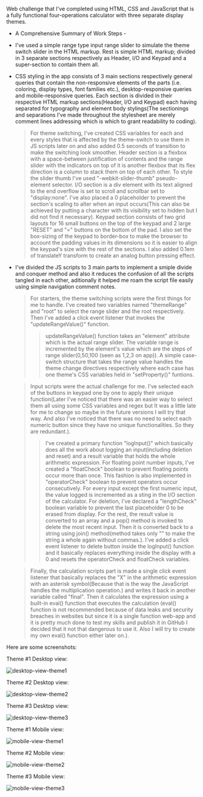 Web challenge that I've completed using HTML, CSS and JavaScript that is a fully functional four-operations calculator with three separate display themes.

  - A Comprehensive Summary of Work Steps -

- I've used a simple range type input range slider to simulate the theme switch slider in the HTML markup. Rest is simple HTML markup; divided in 3 separate sections respectively as Header, I/O and Keypad and a super-section to contain them all.

- CSS styling in the app consists of 3 main sections respectively general queries that contain the non-responsive elements of the parts (i.e. coloring, display types, font families etc.), desktop-responsive queries and mobile-responsive queries. Each section is divided in their respective HTML markup sections(Header, I/O and Keypad) each having separated for typography and element body stylings(The sectionings and separations I've made throughout the stylesheet are merely comment lines addressing which is which to grant readability to coding).

  > For theme switching, I've created CSS variables for each and every styles that is affected by the theme-switch to use them in JS scripts later on and also added 0.5 seconds of transition to make the switching look smoother.
  > Header section is a flexbox with a space-between justification of contents and the range slider with the indicators on top of it is another flexbox that its flex direction is a column to stack them on top of each other. To style the slider thumb I've used "-webkit-slider-thumb" pseudo-element selector.
  > I/O section is a div element with its text aligned to the end overflow is set to scroll and scrollbar set to "display:none". I've also placed a 0 placeholder to prevent the section's scaling to alter when an input occurs(This can also be achieved by putting a character with its visibility set to hidden but I did not find it necessary).
  > Keypad section consists of two grid layouts for 16 small buttons on the top of the keypad and 2 large "RESET" and "=" buttons on the bottom of the pad. I also set the box-sizing of the keypad to border-box to make the browser to account the padding values in its dimensions so it is easier to align the keypad's size with the rest of the sections. I also added 0.1em of translateY transform to create an analog button pressing effect.

- I've divided the JS scripts to 3 main parts to implement a smiple divide and conquer method and also it reduces the confusion of all the scripts tangled in each other, aditionally it helped me roam the script file easily using simple navigation comment notes.

  > For starters, the theme switching scripts were the first things for me to handle. I've created two variables named "themeRange" and "root" to select the range slider and the root respectively. Then I've added a click event listener that invokes the "updateRangeValue()" function.
    >> updateRangeValue() function takes an "element" attribute which is the actual range slider. The variable range is incremented by the element's value which are the steps of range slider(0,50,100 (seen as 1,2,3 on app)). A simple case-switch structure that takes the range value handles the theme change directives respectively where each case has one theme's CSS variables held in "setProperty()" funtions.

  > Input scripts were the actual challenge for me. I've selected each of the buttons in keypad one by one to apply their unique function(Later I've noticed that there was an easier way to select them all using some CSS variables and regex but It was a little late for me to change so maybe in the future versions I will try that way. And also I've noticed that there was no need to select each numeric button since they have no unique functionalities. So they are redundant.).
    >> I've created a primary function "logInput()" which basically does all the work about logging an input(including deletion and reset) and a result variable that holds the whole arithmetic expression. For floating point number inputs, I've created a "floatCheck" boolean to prevent floating points occur more than once. This fashion is also implemented in "operatorCheck" boolean to prevent operators occur consecutively. For every input except the first numeric input, the value logged is incremented as a sting in the I/O section of the calculator.
    >> For deletion, I've declared a "lengthCheck" boolean variable to prevent the last placeholder 0 to be erased from display. For the rest, the result value is converted to an array and a pop() method is invoked to delete the most recent input. Then it is converted back to a string using join() method(method takes only "" to make the string a whole again without commas.).
    >> I've added a click event listener to delete button inside the logInput() function and it basically replaces everything inside the display with a 0 and resets the operatorCheck and floatCheck variables.

  > Finally, the calculation scripts part is made a single click event listener that basically replaces the "X" in the arithmetic expression with an asterisk symbol(Because that is the way the JavaScript handles the multiplication operation.) and writes it back in another variable called "final". Then it calculates the expression using a built-in eval() function that executes the calculation (eval() function is not recommended because of data leaks and security breaches in websites but since it is a single function web-app and it is pretty much done to test my skills and publish it in GitHub I decided that it not that dangerous to use it. Also I will try to create my own eval() function either later on.).

Here are some screenshots:

Theme #1 Desktop view:

![desktop-view-theme1](https://github.com/Sannora/Calculator-WebApp-Challenge/assets/74245258/f27d2e37-175c-4f64-82c3-57407c0187e6)

Theme #2 Desktop view:

![desktop-view-theme2](https://github.com/Sannora/Calculator-WebApp-Challenge/assets/74245258/a924cfa3-1a29-4543-948d-f9bfd8ece16c)

Theme #3 Desktop view:

![desktop-view-theme3](https://github.com/Sannora/Calculator-WebApp-Challenge/assets/74245258/d8c27fee-ccf8-4f67-8cff-4c475331f766)

Theme #1 Mobile view:

![mobile-view-theme1](https://github.com/Sannora/Calculator-WebApp-Challenge/assets/74245258/308c86c8-e618-4a08-b3b8-35c6439d93a2)

Theme #2 Mobile view:

![mobile-view-theme2](https://github.com/Sannora/Calculator-WebApp-Challenge/assets/74245258/9da38edb-74b7-47da-90d6-266af5b1fc54)

Theme #3 Mobile view:

![mobile-view-theme3](https://github.com/Sannora/Calculator-WebApp-Challenge/assets/74245258/4b31149e-8979-4eb2-bac3-a7b91a3b754f)
